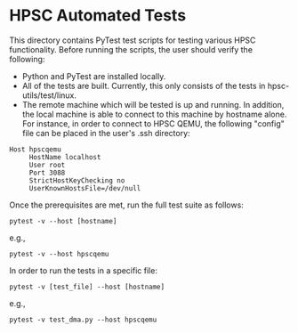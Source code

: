 HPSC Automated Tests
====================

This directory contains PyTest test scripts for testing various HPSC
functionality.  Before running the scripts, the user should verify the
following:
* Python and PyTest are installed locally.
* All of the tests are built.  Currently, this only consists of the tests
in hpsc-utils/test/linux.
* The remote machine which will be tested is up and running.  In addition,
the local machine is able to connect to this machine by hostname alone.
For instance, in order to connect to HPSC QEMU, the following "config" file
can be placed in the user's .ssh directory:

```shell
Host hpscqemu
     HostName localhost
     User root
     Port 3088
     StrictHostKeyChecking no
     UserKnownHostsFile=/dev/null
```

Once the prerequisites are met, run the full test suite as follows:

    pytest -v --host [hostname]

e.g.,

    pytest -v --host hpscqemu

In order to run the tests in a specific file:

    pytest -v [test_file] --host [hostname]

e.g.,

    pytest -v test_dma.py --host hpscqemu
